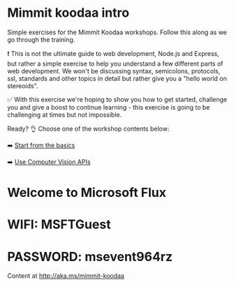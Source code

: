 # Mimmit koodaa intro

Simple exercises for the Mimmit Koodaa workshops. Follow this along as we go through the training.

:exclamation: This is not the ultimate guide to web development, Node.js and Express, but rather a simple exercise to help you understand a few different parts of web development. We won't be discussing syntax, semicolons, protocols, ssl, standards and other topics in detail but rather give you a "hello world on stereoids".

:white_check_mark: With this exercise we're hoping to show you how to get started, challenge you and give a boost to continue learning - this exercise is going to be challenging at times but not impossible.

Ready? :ok_hand: 
Choose one of the workshop contents below:

:arrow_right: [Start from the basics](https://github.com/DrazenDodik/mimmitkoodaa/blob/master/mimmitkoodaa-intro/README.md)

:arrow_right: [Use Computer Vision APIs](https://github.com/DrazenDodik/mimmitkoodaa/blob/master/mimmitkoodaa-computervision/README.md)


# **Welcome to Microsoft Flux**

# **WIFI:** MSFTGuest

# **PASSWORD:** msevent964rz

Content at http://aka.ms/mimmit-koodaa
